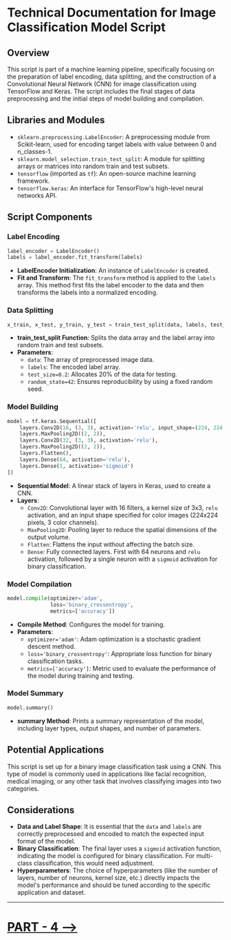 # Technical Documentation for Image Classification Model Script

## Overview
This script is part of a machine learning pipeline, specifically focusing on the preparation of label encoding, data splitting, and the construction of a Convolutional Neural Network (CNN) for image classification using TensorFlow and Keras. The script includes the final stages of data preprocessing and the initial steps of model building and compilation.

## Libraries and Modules
- `sklearn.preprocessing.LabelEncoder`: A preprocessing module from Scikit-learn, used for encoding target labels with value between 0 and n_classes-1.
- `sklearn.model_selection.train_test_split`: A module for splitting arrays or matrices into random train and test subsets.
- `tensorflow` (imported as `tf`): An open-source machine learning framework.
- `tensorflow.keras`: An interface for TensorFlow's high-level neural networks API.

## Script Components

### Label Encoding
```python
label_encoder = LabelEncoder()
labels = label_encoder.fit_transform(labels)
```
- **LabelEncoder Initialization**: An instance of `LabelEncoder` is created.
- **Fit and Transform**: The `fit_transform` method is applied to the `labels` array. This method first fits the label encoder to the data and then transforms the labels into a normalized encoding.

### Data Splitting
```python
x_train, x_test, y_train, y_test = train_test_split(data, labels, test_size=0.2, random_state=42)
```
- **train_test_split Function**: Splits the data array and the label array into random train and test subsets.
- **Parameters**:
  - `data`: The array of preprocessed image data.
  - `labels`: The encoded label array.
  - `test_size=0.2`: Allocates 20% of the data for testing.
  - `random_state=42`: Ensures reproducibility by using a fixed random seed.

### Model Building
```python
model = tf.keras.Sequential([
    layers.Conv2D(16, (3, 3), activation='relu', input_shape=(224, 224, 3)),
    layers.MaxPooling2D((2, 2)),
    layers.Conv2D(32, (3, 3), activation='relu'),
    layers.MaxPooling2D((2, 2)),
    layers.Flatten(),
    layers.Dense(64, activation='relu'),
    layers.Dense(1, activation='sigmoid')
])
```
- **Sequential Model**: A linear stack of layers in Keras, used to create a CNN.
- **Layers**:
  - `Conv2D`: Convolutional layer with 16 filters, a kernel size of 3x3, `relu` activation, and an input shape specified for color images (224x224 pixels, 3 color channels).
  - `MaxPooling2D`: Pooling layer to reduce the spatial dimensions of the output volume.
  - `Flatten`: Flattens the input without affecting the batch size.
  - `Dense`: Fully connected layers. First with 64 neurons and `relu` activation, followed by a single neuron with a `sigmoid` activation for binary classification.

### Model Compilation
```python
model.compile(optimizer='adam',
              loss='binary_crossentropy',
              metrics=['accuracy'])
```
- **Compile Method**: Configures the model for training.
- **Parameters**:
  - `optimizer='adam'`: Adam optimization is a stochastic gradient descent method.
  - `loss='binary_crossentropy'`: Appropriate loss function for binary classification tasks.
  - `metrics=['accuracy']`: Metric used to evaluate the performance of the model during training and testing.

### Model Summary
```python
model.summary()
```
- **summary Method**: Prints a summary representation of the model, including layer types, output shapes, and number of parameters.

## Potential Applications
This script is set up for a binary image classification task using a CNN. This type of model is commonly used in applications like facial recognition, medical imaging, or any other task that involves classifying images into two categories.

## Considerations
- **Data and Label Shape**: It is essential that the `data` and `labels` are correctly preprocessed and encoded to match the expected input format of the model.
- **Binary Classification**: The final layer uses a `sigmoid` activation function, indicating the model is configured for binary classification. For multi-class classification, this would need adjustment.
- **Hyperparameters**: The choice of hyperparameters (like the number of layers, number of neurons, kernel size, etc.) directly impacts the model's performance and should be tuned according to the specific application and dataset.

---

# [PART - 4 —>](https://github.com/saifeemustafaq/AIYA_December_2023/blob/main/ImageClassifierDoc/Part_4.md)
